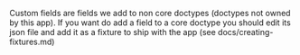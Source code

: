 Custom fields are fields we add to non core doctypes (doctypes not owned by this app).
If you want do add a field to a core doctype you should edit its json file and add it as a fixture to ship with the app (see docs/creating-fixtures.md)

